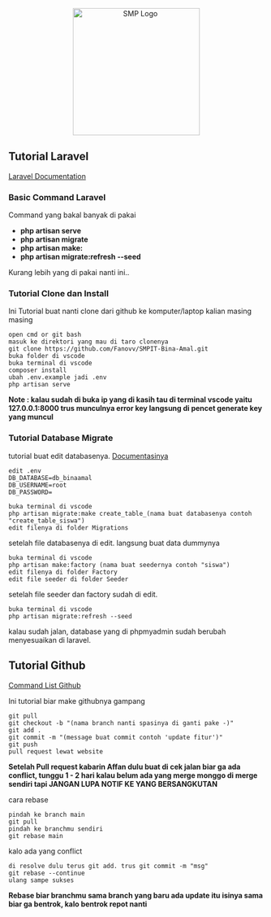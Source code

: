 <p align="center"><a href="https://www.binaamal.sch.id/" target="_blank"><img src="https://encrypted-tbn0.gstatic.com/images?q=tbn:ANd9GcQwW1TLFAzlq8aiOxyGdAf4MGkkXcfxMtmiHw&usqp=CAU" width="250" alt="SMP Logo"></a></p>

## Tutorial Laravel

[Laravel Documentation](https://laravel.com/docs)

### Basic Command Laravel

Command yang bakal banyak di pakai

- **php artisan serve**
- **php artisan migrate**
- **php artisan make:**
- **php artisan migrate:refresh --seed**

Kurang lebih yang di pakai nanti ini..

### Tutorial Clone dan Install

Ini Tutorial buat nanti clone dari github ke komputer/laptop kalian masing masing

    open cmd or git bash
    masuk ke direktori yang mau di taro clonenya
    git clone https://github.com/Fanovv/SMPIT-Bina-Amal.git
    buka folder di vscode
    buka terminal di vscode
    composer install
    ubah .env.example jadi .env
    php artisan serve

**Note : kalau sudah di buka ip yang di kasih tau di terminal vscode yaitu 127.0.0.1:8000 trus munculnya error key langsung di pencet generate key yang muncul**

### Tutorial Database Migrate

tutorial buat edit databasenya. [Documentasinya](https://laravel.com/docs/4.2/migrations)

    edit .env
    DB_DATABASE=db_binaamal
    DB_USERNAME=root
    DB_PASSWORD=

    buka terminal di vscode
    php artisan migrate:make create_table_(nama buat databasenya contoh "create_table_siswa")
    edit filenya di folder Migrations

setelah file databasenya di edit. langsung buat data dummynya

    buka terminal di vscode
    php artisan make:factory (nama buat seedernya contoh "siswa")
    edit filenya di folder Factory
    edit file seeder di folder Seeder

setelah file seeder dan factory sudah di edit.

    buka terminal di vscode
    php artisan migrate:refresh --seed

kalau sudah jalan, database yang di phpmyadmin sudah berubah menyesuaikan di laravel.

## Tutorial Github

[Command List Github](https://github.com/joshnh/Git-Commands)

Ini tutorial biar make githubnya gampang

    git pull
    git checkout -b "(nama branch nanti spasinya di ganti pake -)"
    git add .
    git commit -m "(message buat commit contoh 'update fitur')"
    git push
    pull request lewat website

**Setelah Pull request kabarin Affan dulu buat di cek jalan biar ga ada conflict, tunggu 1 - 2 hari kalau belum ada yang merge monggo di merge sendiri tapi JANGAN LUPA NOTIF KE YANG BERSANGKUTAN**

cara rebase

    pindah ke branch main
    git pull
    pindah ke branchmu sendiri
    git rebase main

kalo ada yang conflict

    di resolve dulu terus git add. trus git commit -m "msg"
    git rebase --continue
    ulang sampe sukses

**Rebase biar branchmu sama branch yang baru ada update itu isinya sama biar ga bentrok, kalo bentrok repot nanti**